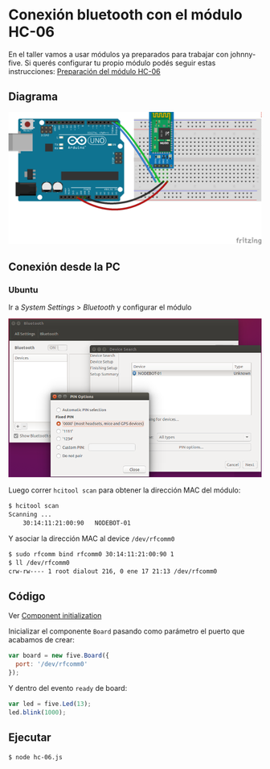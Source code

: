 # Conexión bluetooth con el módulo HC-06

En el taller vamos a usar módulos ya preparados para trabajar con johnny-five. Si querés configurar tu propio módulo podés seguir estas instrucciones: [Preparación del módulo HC-06](../../hc-06/preparacion.md)


## Diagrama
![Conexión HC-06](../../hc-06/hc-06-native-serial.png)

## Conexión desde la PC

### Ubuntu
Ir a *System Settings* > *Bluetooth* y configurar el módulo

![HC-06 Ubuntu](../../hc-06/hc-06-ubuntu.png)

Luego correr ``hcitool scan`` para obtener la dirección MAC del módulo:
```bash
$ hcitool scan
Scanning ...
	30:14:11:21:00:90	NODEBOT-01
```

Y asociar la dirección MAC al device ``/dev/rfcomm0``
```bash
$ sudo rfcomm bind rfcomm0 30:14:11:21:00:90 1
$ ll /dev/rfcomm0
crw-rw---- 1 root dialout 216, 0 ene 17 21:13 /dev/rfcomm0
```

## Código
Ver [Component initialization](http://johnny-five.io/api/board/#component-initialization)

Inicializar el componente ``Board`` pasando como parámetro el puerto que acabamos de crear:
```js
var board = new five.Board({
  port: '/dev/rfcomm0'
});
```

Y dentro del evento ``ready`` de board:
```js
var led = five.Led(13);
led.blink(1000);
```

## Ejecutar

```bash
$ node hc-06.js
```
